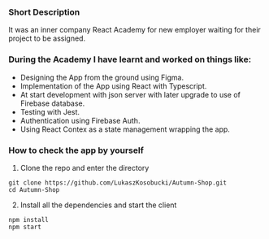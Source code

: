 ### Short Description

It was an inner company React Academy for new employer waiting for their project to be assigned.

### During the Academy I have learnt and worked on things like: 

* Designing the App from the ground using Figma.
* Implementation of the App using React with Typescript.
* At start development with json server with later upgrade to use of Firebase database.
* Testing with Jest.
* Authentication using Firebase Auth.
* Using React Contex as a state management wrapping the app.

### How to check the app by yourself

1. Clone the repo and enter the directory
```
git clone https://github.com/LukaszKosobucki/Autumn-Shop.git
cd Autumn-Shop 
```
2. Install all the dependencies and start the client
```
npm install
npm start
```

